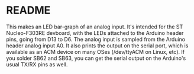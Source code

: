 # README

This makes an LED bar-graph of an analog input.  It's intended for the
ST Nucleo-F303RE devboard, with the LEDs attached to the Arduino
header pins, going from D13 to D6.  The analog input is sampled from
the Arduino header analog input A0.  It also prints the output on the
serial port, which is available as an ACM device on many OSes
(/dev/ttyACM on Linux, etc).  If you solder SB62 and SB63, you can get
the serial output on the Arduino's usual TX/RX pins as well.


